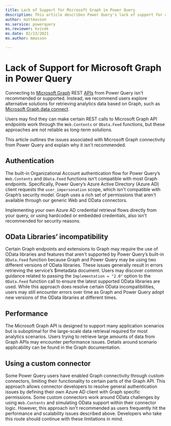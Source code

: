 ```yaml
---
title: Lack of Support for Microsoft Graph in Power Query
description: This article describes Power Query's lack of support for connecting to Microsoft Graph
author: mattmasson
ms.service: powerquery
ms.reviewer: kvivek
ms.date: 02/23/2021
ms.author: mmasson

---
```


# Lack of Support for Microsoft Graph in Power Query

Connecting to [Microsoft Graph](/graph/overview) REST [APIs](https://graph.microsoft.com) from Power Query isn't recommended or supported. Instead, we recommend users explore alternative solutions for retrieving analytics data based on Graph, such as [Microsoft Graph data connect](/graph/overview#access-microsoft-graph-data-at-scale-using-microsoft-graph-data-connect).

Users may find they can make certain REST calls to Microsoft Graph API endpoints work through the `Web.Contents` or `OData.Feed` functions, but these approaches are not reliable as long-term solutions. 

This article outlines the issues associated with Microsoft Graph connectivity from Power Query and explain why it isn't recommended.

## Authentication

The built-in Organizational Account authentication flow for Power Query’s `Web.Contents` and `OData.Feed` functions isn't compatible with most Graph endpoints. Specifically, Power Query’s Azure Active Directory (Azure AD) client requests the `user_impersonation` scope, which isn't compatible with Graph’s security model. Graph uses a rich set of permissions that aren't available through our generic Web and OData connectors.

Implementing your own Azure AD credential retrieval flows directly from your query, or using hardcoded or embedded credentials, also isn't recommended for security reasons.

## OData Libraries’ incompatibility

Certain Graph endpoints and extensions to Graph may require the use of OData libraries and features that aren't supported by Power Query’s built-in `OData.Feed` function because Graph and Power Query may be using two different versions of OData libraries. These issues generally result in errors retrieving the service’s $metadata document. Users may discover common guidance related to passing the `Implementation = "2.0"` option to the `OData.Feed` function call to ensure the latest supported OData libraries are used. While this approach does resolve certain OData incompatibilities, users may still encounter errors over time as Graph and Power Query adopt new versions of the OData libraries at different times.

## Performance

The Microsoft Graph API is designed to support many application scenarios but is suboptimal for the large-scale data retrieval required for most analytics scenarios. Users trying to retrieve large amounts of data from Graph APIs may encounter performance issues. Details around scenario applicability can be found in the Graph documentation. 

## Using a custom connector

Some Power Query users have enabled Graph connectivity through custom connectors, limiting their functionality to certain parts of the Graph API. This approach allows connector developers to resolve general authentication issues by defining their own Azure AD client with Graph specific permissions. Some custom connectors work around OData challenges by using `Web.Contents` and simulating OData support within their connector logic. However, this approach isn't recommended as users frequently hit the performance and scalability issues described above. Developers who take this route should continue with these limitations in mind.
